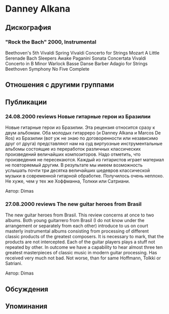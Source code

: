 # Danney Alkana



## Дискография

### "Rock the Bach" 2000, Instrumental

Beethoven's 5th 
Vivaldi Spring 
Vivaldi Concerto for Strings 
Mozart A Little Serenade 
Bach Sleepers Awake 
Paganini Sonata Concertata 
Vivaldi Concerto in B Minor 
Warlock Basse Danse 
Barber Adagio for Strings 
Beethoven Symphony No Five Complete


## Отношения с другими группами


## Публикации

### 24.08.2000 reviews Новые гитарные герои из Бразилии

<p>Новые гитарные герои из Бразилии. Эта рецензия относится сразу к двум альбомам. Оба молодых гитарреро (и Danney Alkana и Marcos De Ros) из Бразилии (вот уж не знаю по договоренности или независимо друг от друга) представляют нам на суд виртуозные инструментальные альбомы состоящие из переработок различных классических произведений величайших композиторов. Надо отметить, что произведения не пересекаются. Каждый из гитаристов играет материал не повторяемый другим. В результате мы имеем возможность услышать почти три десятка величайших шедевров классической музыки в современной гитарной обработке. Получилось очень неплохо. Не хуже, чем у тех же Хоффманна, Толкки или Сатриани.</p>

Автор: Dimas

### 27.08.2000 reviews The new guitar heroes from Brasil

<p>The new guitar heroes from Brasil. This review concerns at once to two albums. Both young guitarrero from Brasil (I do not know under the arrangement or separately from each other) introduce to us on court masterly instrumental albums consisting from processing of different classic products of the greatest composers. It is necessary to mark, that the products are not intercepted. Each of the guitar players plays a stuff not repeated by other. In outcome we have a capability to hear almost three ten greatest masterpieces of classic music in modern guitar processing. Has received very much not bad. Not worse, than for same Hoffmann, Tolkki or Satriani.</p>

Автор: Dimas


## Обсуждения


## Упоминания

